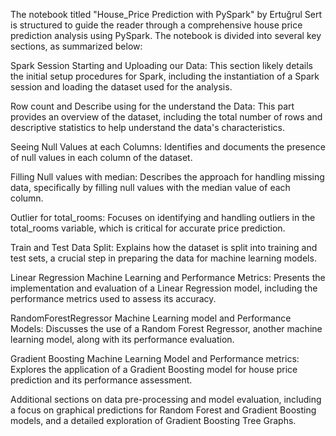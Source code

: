The notebook titled "House_Price Prediction with PySpark" by Ertuğrul Sert is structured to guide the reader through a comprehensive house price prediction analysis using PySpark. The notebook is divided into several key sections, as summarized below:

Spark Session Starting and Uploading our Data: This section likely details the initial setup procedures for Spark, including the instantiation of a Spark session and loading the dataset used for the analysis.

Row count and Describe using for the understand the Data: This part provides an overview of the dataset, including the total number of rows and descriptive statistics to help understand the data's characteristics.

Seeing Null Values at each Columns: Identifies and documents the presence of null values in each column of the dataset.

Filling Null values with median: Describes the approach for handling missing data, specifically by filling null values with the median value of each column.

Outlier for total_rooms: Focuses on identifying and handling outliers in the total_rooms variable, which is critical for accurate price prediction.

Train and Test Data Split: Explains how the dataset is split into training and test sets, a crucial step in preparing the data for machine learning models.

Linear Regression Machine Learning and Performance Metrics: Presents the implementation and evaluation of a Linear Regression model, including the performance metrics used to assess its accuracy.

RandomForestRegressor Machine Learning model and Performance Models: Discusses the use of a Random Forest Regressor, another machine learning model, along with its performance evaluation.

Gradient Boosting Machine Learning Model and Performance metrics: Explores the application of a Gradient Boosting model for house price prediction and its performance assessment.

Additional sections on data pre-processing and model evaluation, including a focus on graphical predictions for Random Forest and Gradient Boosting models, and a detailed exploration of Gradient Boosting Tree Graphs.

